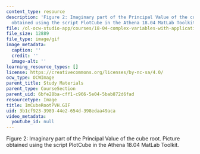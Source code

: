 ```yaml
---
content_type: resource
description: 'Figure 2: Imaginary part of the Principal Value of the cube root. Picture
  obtained using the script PlotCube in the Athena 18.04 MatLab Toolkit.'
file: /ol-ocw-studio-app/courses/18-04-complex-variables-with-applications-fall-1999/3b1cf923398944e2654d398edaa49aca_ImCubeRootPVH.GIF
file_size: 12889
file_type: image/gif
image_metadata:
  caption: ''
  credit: ''
  image-alt: ''
learning_resource_types: []
license: https://creativecommons.org/licenses/by-nc-sa/4.0/
ocw_type: OCWImage
parent_title: Study Materials
parent_type: CourseSection
parent_uid: 6bfe28ba-cff1-c966-5e04-5bab872d6fad
resourcetype: Image
title: ImCubeRootPVH.GIF
uid: 3b1cf923-3989-44e2-654d-398edaa49aca
video_metadata:
  youtube_id: null
---
```

Figure 2: Imaginary part of the Principal Value of the cube root. Picture obtained using the script PlotCube in the Athena 18.04 MatLab Toolkit.